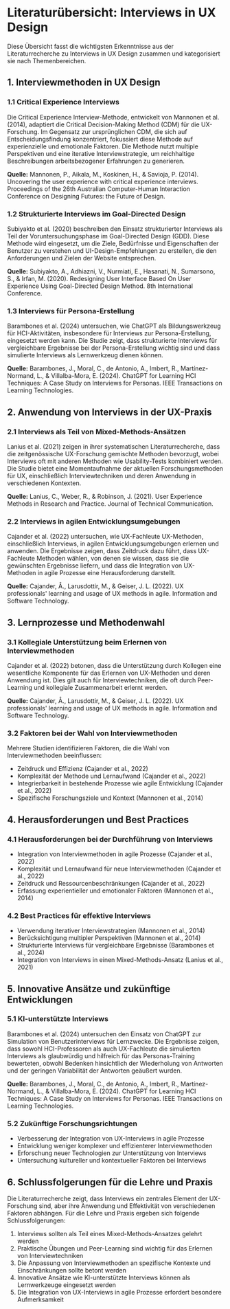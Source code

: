 # Literaturübersicht: Interviews in UX Design

Diese Übersicht fasst die wichtigsten Erkenntnisse aus der Literaturrecherche zu Interviews in UX Design zusammen und kategorisiert sie nach Themenbereichen.

## 1. Interviewmethoden in UX Design

### 1.1 Critical Experience Interviews
Die Critical Experience Interview-Methode, entwickelt von Mannonen et al. (2014), adaptiert die Critical Decision-Making Method (CDM) für die UX-Forschung. Im Gegensatz zur ursprünglichen CDM, die sich auf Entscheidungsfindung konzentriert, fokussiert diese Methode auf experienzielle und emotionale Faktoren. Die Methode nutzt multiple Perspektiven und eine iterative Interviewstrategie, um reichhaltige Beschreibungen arbeitsbezogener Erfahrungen zu generieren.

**Quelle:** Mannonen, P., Aikala, M., Koskinen, H., & Savioja, P. (2014). Uncovering the user experience with critical experience interviews. Proceedings of the 26th Australian Computer-Human Interaction Conference on Designing Futures: the Future of Design.

### 1.2 Strukturierte Interviews im Goal-Directed Design
Subiyakto et al. (2020) beschreiben den Einsatz strukturierter Interviews als Teil der Voruntersuchungsphase im Goal-Directed Design (GDD). Diese Methode wird eingesetzt, um die Ziele, Bedürfnisse und Eigenschaften der Benutzer zu verstehen und UI-Design-Empfehlungen zu erstellen, die den Anforderungen und Zielen der Website entsprechen.

**Quelle:** Subiyakto, A., Adhiazni, V., Nurmiati, E., Hasanati, N., Sumarsono, S., & Irfan, M. (2020). Redesigning User Interface Based On User Experience Using Goal-Directed Design Method. 8th International Conference.

### 1.3 Interviews für Persona-Erstellung
Barambones et al. (2024) untersuchen, wie ChatGPT als Bildungswerkzeug für HCI-Aktivitäten, insbesondere für Interviews zur Persona-Erstellung, eingesetzt werden kann. Die Studie zeigt, dass strukturierte Interviews für vergleichbare Ergebnisse bei der Persona-Erstellung wichtig sind und dass simulierte Interviews als Lernwerkzeug dienen können.

**Quelle:** Barambones, J., Moral, C., de Antonio, A., Imbert, R., Martínez-Normand, L., & Villalba-Mora, E. (2024). ChatGPT for Learning HCI Techniques: A Case Study on Interviews for Personas. IEEE Transactions on Learning Technologies.

## 2. Anwendung von Interviews in der UX-Praxis

### 2.1 Interviews als Teil von Mixed-Methods-Ansätzen
Lanius et al. (2021) zeigen in ihrer systematischen Literaturrecherche, dass die zeitgenössische UX-Forschung gemischte Methoden bevorzugt, wobei Interviews oft mit anderen Methoden wie Usability-Tests kombiniert werden. Die Studie bietet eine Momentaufnahme der aktuellen Forschungsmethoden für UX, einschließlich Interviewtechniken und deren Anwendung in verschiedenen Kontexten.

**Quelle:** Lanius, C., Weber, R., & Robinson, J. (2021). User Experience Methods in Research and Practice. Journal of Technical Communication.

### 2.2 Interviews in agilen Entwicklungsumgebungen
Cajander et al. (2022) untersuchen, wie UX-Fachleute UX-Methoden, einschließlich Interviews, in agilen Entwicklungsumgebungen erlernen und anwenden. Die Ergebnisse zeigen, dass Zeitdruck dazu führt, dass UX-Fachleute Methoden wählen, von denen sie wissen, dass sie die gewünschten Ergebnisse liefern, und dass die Integration von UX-Methoden in agile Prozesse eine Herausforderung darstellt.

**Quelle:** Cajander, Å., Larusdottir, M., & Geiser, J. L. (2022). UX professionals' learning and usage of UX methods in agile. Information and Software Technology.

## 3. Lernprozesse und Methodenwahl

### 3.1 Kollegiale Unterstützung beim Erlernen von Interviewmethoden
Cajander et al. (2022) betonen, dass die Unterstützung durch Kollegen eine wesentliche Komponente für das Erlernen von UX-Methoden und deren Anwendung ist. Dies gilt auch für Interviewtechniken, die oft durch Peer-Learning und kollegiale Zusammenarbeit erlernt werden.

**Quelle:** Cajander, Å., Larusdottir, M., & Geiser, J. L. (2022). UX professionals' learning and usage of UX methods in agile. Information and Software Technology.

### 3.2 Faktoren bei der Wahl von Interviewmethoden
Mehrere Studien identifizieren Faktoren, die die Wahl von Interviewmethoden beeinflussen:
- Zeitdruck und Effizienz (Cajander et al., 2022)
- Komplexität der Methode und Lernaufwand (Cajander et al., 2022)
- Integrierbarkeit in bestehende Prozesse wie agile Entwicklung (Cajander et al., 2022)
- Spezifische Forschungsziele und Kontext (Mannonen et al., 2014)

## 4. Herausforderungen und Best Practices

### 4.1 Herausforderungen bei der Durchführung von Interviews
- Integration von Interviewmethoden in agile Prozesse (Cajander et al., 2022)
- Komplexität und Lernaufwand für neue Interviewmethoden (Cajander et al., 2022)
- Zeitdruck und Ressourcenbeschränkungen (Cajander et al., 2022)
- Erfassung experientieller und emotionaler Faktoren (Mannonen et al., 2014)

### 4.2 Best Practices für effektive Interviews
- Verwendung iterativer Interviewstrategien (Mannonen et al., 2014)
- Berücksichtigung multipler Perspektiven (Mannonen et al., 2014)
- Strukturierte Interviews für vergleichbare Ergebnisse (Barambones et al., 2024)
- Integration von Interviews in einen Mixed-Methods-Ansatz (Lanius et al., 2021)

## 5. Innovative Ansätze und zukünftige Entwicklungen

### 5.1 KI-unterstützte Interviews
Barambones et al. (2024) untersuchen den Einsatz von ChatGPT zur Simulation von Benutzerinterviews für Lernzwecke. Die Ergebnisse zeigen, dass sowohl HCI-Professoren als auch UX-Fachleute die simulierten Interviews als glaubwürdig und hilfreich für das Personas-Training bewerteten, obwohl Bedenken hinsichtlich der Wiederholung von Antworten und der geringen Variabilität der Antworten geäußert wurden.

**Quelle:** Barambones, J., Moral, C., de Antonio, A., Imbert, R., Martínez-Normand, L., & Villalba-Mora, E. (2024). ChatGPT for Learning HCI Techniques: A Case Study on Interviews for Personas. IEEE Transactions on Learning Technologies.

### 5.2 Zukünftige Forschungsrichtungen
- Verbesserung der Integration von UX-Interviews in agile Prozesse
- Entwicklung weniger komplexer und effizienterer Interviewmethoden
- Erforschung neuer Technologien zur Unterstützung von Interviews
- Untersuchung kultureller und kontextueller Faktoren bei Interviews

## 6. Schlussfolgerungen für die Lehre und Praxis

Die Literaturrecherche zeigt, dass Interviews ein zentrales Element der UX-Forschung sind, aber ihre Anwendung und Effektivität von verschiedenen Faktoren abhängen. Für die Lehre und Praxis ergeben sich folgende Schlussfolgerungen:

1. Interviews sollten als Teil eines Mixed-Methods-Ansatzes gelehrt werden
2. Praktische Übungen und Peer-Learning sind wichtig für das Erlernen von Interviewtechniken
3. Die Anpassung von Interviewmethoden an spezifische Kontexte und Einschränkungen sollte betont werden
4. Innovative Ansätze wie KI-unterstützte Interviews können als Lernwerkzeuge eingesetzt werden
5. Die Integration von UX-Interviews in agile Prozesse erfordert besondere Aufmerksamkeit
